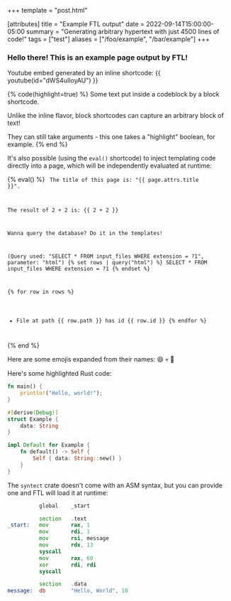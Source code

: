 +++
template = "post.html"

[attributes]
title = "Example FTL output"
date = 2022-09-14T15:00:00-05:00
summary = "Generating arbitrary hypertext with just 4500 lines of code!"
tags = ["test"]
aliases = ["/foo/example", "/bar/example"]
+++

### Hello there! This is an example page output by FTL!

Youtube embed generated by an inline shortcode: 
{{ youtube(id="dWS4uIloyAU") }}

{% code(highlight=true) %}
Some text put inside a codeblock by a block shortcode.

Unlike the inline flavor, block shortcodes can capture an arbitrary block of text!

They can still take arguments - this one takes a "highlight" boolean, for example.
{% end %}

It's also possible (using the `eval()` shortcode) to inject templating code directly into a page, which will be independently evaluated at runtime:

{% eval() %}
<code>
The title of this page is: "{{ page.attrs.title }}".

The result of 2 + 2 is: {{ 2 + 2 }}

Wanna query the database? Do it in the templates!

(Query used: "SELECT * FROM input_files WHERE extension = ?1", parameter: "html")
{% set rows | query("html") %}
SELECT * FROM input_files WHERE extension = ?1
{% endset %}

{% for row in rows %}
- File at path {{ row.path }} has id {{ row.id }}
{% endfor %}
</code>
{% end %}

Here are some emojis expanded from their names: :smile: :skull: :eagle:

Here's some highlighted Rust code:
```rs
fn main() {
    println!("Hello, world!");
}

#[derive(Debug)]
struct Example {
    data: String
}

impl Default for Example {
    fn default() -> Self {
        Self { data: String::new() }
    }
}

```

The `syntect` crate doesn't come with an ASM syntax, but you can provide one and FTL will load it at runtime:
```asm
          global    _start

          section   .text
_start:   mov       rax, 1
          mov       rdi, 1
          mov       rsi, message
          mov       rdx, 13
          syscall
          mov       rax, 60
          xor       rdi, rdi
          syscall

          section   .data
message:  db        "Hello, World", 10
```